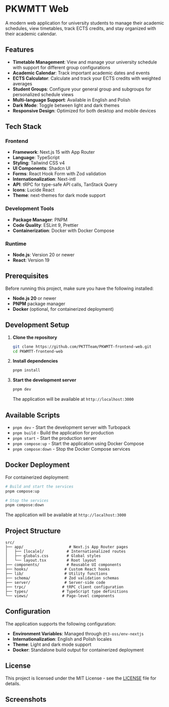 # PKWMTT Web

A modern web application for university students to manage their academic schedules, view timetables, track ECTS credits, and stay organized with their academic calendar.

## Features

- **Timetable Management**: View and manage your university schedule with support for different group configurations
- **Academic Calendar**: Track important academic dates and events
- **ECTS Calculator**: Calculate and track your ECTS credits with weighted averages
- **Student Groups**: Configure your general group and subgroups for personalized schedule views
- **Multi-language Support**: Available in English and Polish
- **Dark Mode**: Toggle between light and dark themes
- **Responsive Design**: Optimized for both desktop and mobile devices

## Tech Stack

### Frontend

- **Framework**: Next.js 15 with App Router
- **Language**: TypeScript
- **Styling**: Tailwind CSS v4
- **UI Components**: Shadcn UI
- **Forms**: React Hook Form with Zod validation
- **Internationalization**: Next-intl
- **API**: tRPC for type-safe API calls, TanStack Query
- **Icons**: Lucide React
- **Theme**: next-themes for dark mode support

### Development Tools

- **Package Manager**: PNPM
- **Code Quality**: ESLint 9, Prettier
- **Containerization**: Docker with Docker Compose

### Runtime

- **Node.js**: Version 20 or newer
- **React**: Version 19

## Prerequisites

Before running this project, make sure you have the following installed:

- **Node.js 20** or newer
- **PNPM** package manager
- **Docker** (optional, for containerized deployment)

## Development Setup

1. **Clone the repository**

    ```bash
    git clone https://github.com/PKTTTeam/PKWMTT-frontend-web.git
    cd PKWMTT-frontend-web
    ```

2. **Install dependencies**

    ```bash
    pnpm install
    ```

3. **Start the development server**

    ```bash
    pnpm dev
    ```

    The application will be available at `http://localhost:3000`

## Available Scripts

- `pnpm dev` - Start the development server with Turbopack
- `pnpm build` - Build the application for production
- `pnpm start` - Start the production server
- `pnpm compose:up` - Start the application using Docker Compose
- `pnpm compose:down` - Stop the Docker Compose services

## Docker Deployment

For containerized deployment:

```bash
# Build and start the services
pnpm compose:up

# Stop the services
pnpm compose:down
```

The application will be available at `http://localhost:3000`

## Project Structure

```
src/
├── app/                    # Next.js App Router pages
│   ├── [locale]/          # Internationalized routes
│   ├── globals.css        # Global styles
│   └── layout.tsx         # Root layout
├── components/            # Reusable UI components
├── hooks/                # Custom React hooks
├── lib/                  # Utility functions
├── schema/               # Zod validation schemas
├── server/               # Server-side code
├── trpc/                # tRPC client configuration
├── types/               # TypeScript type definitions
└── views/               # Page-level components
```

## Configuration

The application supports the following configuration:

- **Environment Variables**: Managed through `@t3-oss/env-nextjs`
- **Internationalization**: English and Polish locales
- **Theme**: Light and dark mode support
- **Docker**: Standalone build output for containerized deployment

## License

This project is licensed under the MIT License - see the [LICENSE](LICENSE) file for details.

## Screenshots

<!-- Add your screenshots here -->
